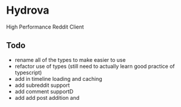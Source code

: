 # Hydrova

High Performance Reddit Client

## Todo

-   rename all of the types to make easier to use
-   refactor use of types (still need to actually learn good practice of typescript)
-   add in timeline loading and caching
-   add subreddit support
-   add comment supportD
-   add add post addition and
